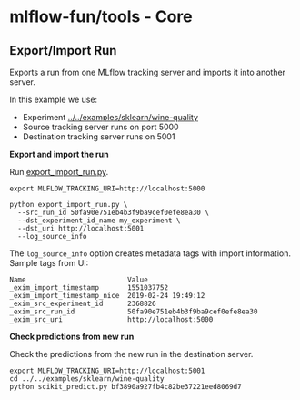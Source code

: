 # mlflow-fun/tools - Core

## Export/Import Run

Exports a run from one MLflow tracking server and imports it into another server.

In this example we use:

* Experiment [../../examples/sklearn/wine-quality](../../examples/sklearn/wine-quality)
* Source tracking server runs on port 5000 
* Destination tracking server runs on 5001

**Export and import the run**

Run [export_import_run.py](export_import_run.py). 

```
export MLFLOW_TRACKING_URI=http://localhost:5000

python export_import_run.py \
  --src_run_id 50fa90e751eb4b3f9ba9cef0efe8ea30 \
  --dst_experiment_id_name my_experiment \
  --dst_uri http://localhost:5001
  --log_source_info
```

The `log_source_info` option creates metadata tags with import information. Sample tags from UI:
```
Name                         Value
_exim_import_timestamp       1551037752
_exim_import_timestamp_nice  2019-02-24 19:49:12
_exim_src_experiment_id      2368826
_exim_src_run_id             50fa90e751eb4b3f9ba9cef0efe8ea30
_exim_src_uri                http://localhost:5000
```

**Check predictions from new run**

Check the predictions from the new run in the destination server.

```
export MLFLOW_TRACKING_URI=http://localhost:5001
cd ../../examples/sklearn/wine-quality
python scikit_predict.py bf3890a927fb4c82be37221eed8069d7
```
